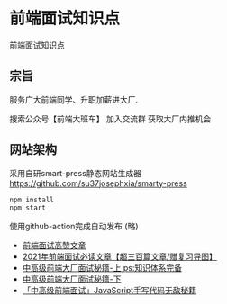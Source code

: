 # 前端面试知识点
前端面试知识点

## 宗旨
服务广大前端同学、升职加薪进大厂.

搜索公众号【前端大班车】 加入交流群 获取大厂内推机会

## 网站架构
采用自研smart-press静态网站生成器
https://github.com/su37josephxia/smarty-press

```bash
npm install
npm start
```

使用github-action完成自动发布
(略)


- [前端面试高赞文章](https://juejin.cn/post/6984029313737687071)
- [2021年前端面试必读文章【超三百篇文章/赠复习导图】](https://juejin.cn/post/6844904116339261447)
- [中高级前端大厂面试秘籍-上 ps:知识体系完备](https://juejin.cn/post/6844903776512393224)
- [中高级前端大厂面试秘籍-下 ](https://juejin.cn/post/6844903830979608584)
- [「中高级前端面试」JavaScript手写代码无敌秘籍](https://juejin.cn/post/6844903809206976520)